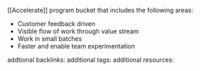 [[Accelerate]] program bucket that includes the following areas:
-   Customer feedback driven
-   Visible flow of work through value stream
-   Work in small batches
-   Faster and enable team experimentation

addtional backlinks:
additional tags:
additional resources: